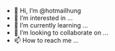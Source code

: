 - 👋 Hi, I’m @hotmailhung
- 👀 I’m interested in ...
- 🌱 I’m currently learning ...
- 💞️ I’m looking to collaborate on ...
- 📫 How to reach me ...

<!---
hotmailhung/hotmailhung is a ✨ special ✨ repository because its `README.md` (this file) appears on your GitHub profile.
You can click the Preview link to take a look at your changes.
--->
